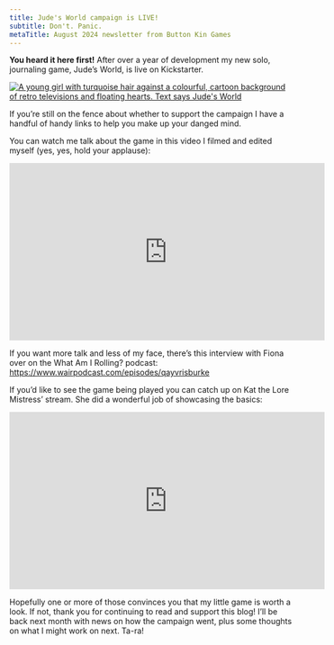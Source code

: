 ```yaml
---
title: Jude's World campaign is LIVE!
subtitle: Don't. Panic.
metaTitle: August 2024 newsletter from Button Kin Games
---
```


<p>
    <b>You heard it here first!</b> After over a year of development my new solo, journaling game, Jude’s World, is live on Kickstarter.
</p>
<a href="https://www.kickstarter.com/projects/buttonkin/judes-world" target="_blank">
    <img src="/assets/images/newsletter/judes_world_ks.png" alt="A young girl with turquoise hair against a colourful, cartoon background of retro televisions and floating hearts. Text says Jude's World">
</a>
<p>
    If you’re still on the fence about whether to support the campaign I have a handful of handy links to help you make up your danged mind.
</p><p>
    You can watch me talk about the game in this video I filmed and edited myself (yes, yes, hold your applause):
</p>
<div class="video-embed-container">
    <iframe width="560" height="315" margin="auto" src="https://www.youtube.com/embed/IDsO5fksWec?si=0BZCIL15qeBAC7sC" title="YouTube video player" frameborder="0" allow="accelerometer; autoplay; clipboard-write; encrypted-media; gyroscope; picture-in-picture; web-share" referrerpolicy="strict-origin-when-cross-origin" allowfullscreen></iframe>
</div>
<p>
    If you want more talk and less of my face, there’s this interview with Fiona over on the What Am I Rolling? podcast: <a href="https://www.wairpodcast.com/episodes/qayvrisburke" target="_blank">https://www.wairpodcast.com/episodes/qayvrisburke</a>
</p><p>
    If you’d like to see the game being played you can catch up on Kat the Lore Mistress’ stream. She did a wonderful job of showcasing the basics:
</p>
<div  class="video-embed-container">
    <iframe width="560" height="315" src="https://www.youtube.com/embed/aagYwQLZjcY?si=HKYIUUR5H8xaWbKu" title="YouTube video player" frameborder="0" allow="accelerometer; autoplay; clipboard-write; encrypted-media; gyroscope; picture-in-picture; web-share" referrerpolicy="strict-origin-when-cross-origin" allowfullscreen></iframe>
</div>
<p>
    Hopefully one or more of those convinces you that my little game is worth a look. If not, thank you for continuing to read and support this blog! I’ll be back next month with news on how the campaign went, plus some thoughts on what I might work on next. Ta-ra!
</p>
